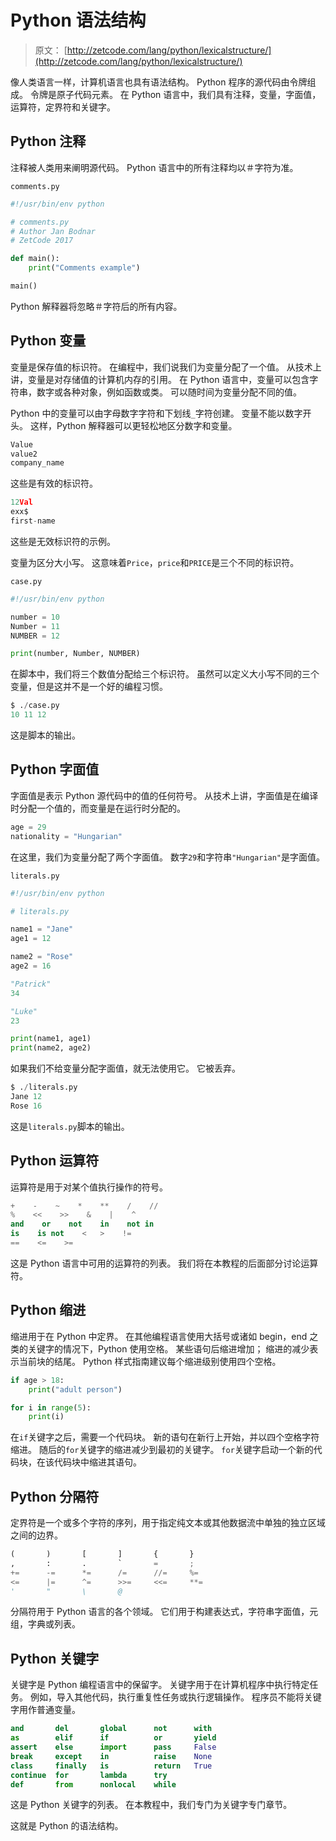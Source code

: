 # Python 语法结构

> 原文： [http://zetcode.com/lang/python/lexicalstructure/](http://zetcode.com/lang/python/lexicalstructure/)

像人类语言一样，计算机语言也具有语法结构。 Python 程序的源代码由令牌组成。 令牌是原子代码元素。 在 Python 语言中，我们具有注释，变量，字面值，运算符，定界符和关键字。

## Python 注释

注释被人类用来阐明源代码。 Python 语言中的所有注释均以＃字符为准。

`comments.py`

```py
#!/usr/bin/env python

# comments.py
# Author Jan Bodnar
# ZetCode 2017

def main():
    print("Comments example")

main()

```

Python 解释器将忽略＃字符后的所有内容。

## Python 变量

变量是保存值的标识符。 在编程中，我们说我们为变量分配了一个值。 从技术上讲，变量是对存储值的计算机内存的引用。 在 Python 语言中，变量可以包含字符串，数字或各种对象，例如函数或类。 可以随时间为变量分配不同的值。

Python 中的变量可以由字母数字字符和下划线`_`字符创建。 变量不能以数字开头。 这样，Python 解释器可以更轻松地区分数字和变量。

```py
Value
value2
company_name

```

这些是有效的标识符。

```py
12Val
exx$
first-name

```

这些是无效标识符的示例。

变量为区分大小写。 这意味着`Price`，`price`和`PRICE`是三个不同的标识符。

`case.py`

```py
#!/usr/bin/env python

number = 10
Number = 11
NUMBER = 12

print(number, Number, NUMBER)

```

在脚本中，我们将三个数值分配给三个标识符。 虽然可以定义大小写不同的三个变量，但是这并不是一个好的编程习惯。

```py
$ ./case.py
10 11 12

```

这是脚本的输出。

## Python 字面值

字面值是表示 Python 源代码中的值的任何符号。 从技术上讲，字面值是在编译时分配一个值的，而变量是在运行时分配的。

```py
age = 29
nationality = "Hungarian"

```

在这里，我们为变量分配了两个字面值。 数字`29`和字符串`"Hungarian"`是字面值。

`literals.py`

```py
#!/usr/bin/env python

# literals.py

name1 = "Jane"
age1 = 12

name2 = "Rose"
age2 = 16

"Patrick"
34

"Luke"
23

print(name1, age1)
print(name2, age2)

```

如果我们不给变量分配字面值，就无法使用它。 它被丢弃。

```py
$ ./literals.py
Jane 12
Rose 16

```

这是`literals.py`脚本的输出。

## Python 运算符

运算符是用于对某个值执行操作的符号。

```py
+    -    ~    *    **    /    //
%    <<    >>    &    |    ^
and    or    not    in    not in
is    is not    <   >    !=
==    <=    >=

```

这是 Python 语言中可用的运算符的列表。 我们将在本教程的后面部分讨论运算符。

## Python 缩进

缩进用于在 Python 中定界。 在其他编程语言使用大括号或诸如 begin，end 之类的关键字的情况下，Python 使用空格。 某些语句后缩进增加； 缩进的减少表示当前块的结尾。 Python 样式指南建议每个缩进级别使用四个空格。

```py
if age > 18:
    print("adult person")

for i in range(5):
    print(i)

```

在`if`关键字之后，需要一个代码块。 新的语句在新行上开始，并以四个空格字符缩进。 随后的`for`关键字的缩进减少到最初的关键字。 `for`关键字启动一个新的代码块，在该代码块中缩进其语句。

## Python 分隔符

定界符是一个或多个字符的序列，用于指定纯文本或其他数据流中单独的独立区域之间的边界。

```py
(       )       [       ]       {       }
,       :       .       `       =       ;
+=      -=      *=      /=      //=     %=
<=      |=      ^=      >>=     <<=     **=
'       "       \       @

```

分隔符用于 Python 语言的各个领域。 它们用于构建表达式，字符串字面值，元组，字典或列表。

## Python 关键字

关键字是 Python 编程语言中的保留字。 关键字用于在计算机程序中执行特定任务。 例如，导入其他代码，执行重复性任务或执行逻辑操作。 程序员不能将关键字用作普通变量。

```py
and       del       global      not      with
as        elif      if          or       yield
assert    else      import      pass     False
break     except    in          raise    None
class     finally   is          return   True
continue  for       lambda      try
def       from      nonlocal    while

```

这是 Python 关键字的列表。 在本教程中，我们专门为关键字专门章节。

这就是 Python 的语法结构。